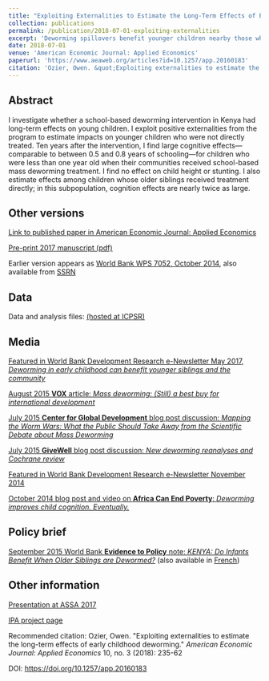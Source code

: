 ```yaml
---
title: "Exploiting Externalities to Estimate the Long-Term Effects of Early Childhood Deworming"
collection: publications
permalink: /publication/2018-07-01-exploiting-externalities
excerpt: 'Deworming spillovers benefit younger children nearby those who are directly dewormed.'
date: 2018-07-01
venue: 'American Economic Journal: Applied Economics'
paperurl: 'https://www.aeaweb.org/articles?id=10.1257/app.20160183'
citation: 'Ozier, Owen. &quot;Exploiting externalities to estimate the long-term effects of early childhood deworming.&quot; <i>American Economic Journal: Applied Economics</i> 10, no. 3 (2018): 235-62.'
---
```

## Abstract
I investigate whether a school-based deworming intervention in Kenya had long-term effects on young children. I exploit positive externalities from the program to estimate impacts on younger children who were not directly treated. Ten years after the intervention, I find large cognitive effects—comparable to between 0.5 and 0.8 years of schooling—for children who were less than one year old when their communities received school-based mass deworming treatment. I find no effect on child height or stunting. I also estimate effects among children whose older siblings received treatment directly; in this subpopulation, cognition effects are nearly twice as large.

## Other versions

[Link to published paper in American Economic Journal: Applied Economics](https://www.aeaweb.org/articles?id=10.1257/app.20160183)

[Pre-print 2017 manuscript (pdf)](http://owenozier.github.io/files/papers/ozier_early_deworming_20170718.pdf)

Earlier version appears as [World Bank WPS 7052, October 2014](https://documents.worldbank.org/en/publication/documents-reports/documentdetail/236591468341338819/exploiting-externalities-to-estimate-the-long-term-effects-of-early-childhood-deworming), also available from [SSRN](https://papers.ssrn.com/sol3/papers.cfm?abstract_id=2504296)


## Data

Data and analysis files:
[(hosted at ICPSR)](http://doi.org/10.3886/E113689V1)
<!---/ [(hosted at github)](http://owenozier.github.io/files/data/MS17455Supplementary.zip) --->
<!--- / [(hosted at the World Bank Microdata Catalog)](https://microdata.worldbank.org/index.php/catalog/2667) --->
<!--- RESTUD old data link does not work: http://restud.oxfordjournals.org/content/suppl/2015/07/21/rdv033.DC1/MS17455Supplementary.zip --->


## Media

[Featured in World Bank Development Research e-Newsletter May 2017, <i>Deworming in early childhood can benefit younger siblings and the community</i>](http://documents1.worldbank.org/curated/en/646271524515446731/World-Bank-Group-Research-Newsletter-May-2017.pdf)

[August 2015 <b>VOX</b> article: <i>Mass deworming: (Still) a best buy for international development</i>](https://voxeu.org/article/mass-deworming-development-s-best-buy)

[July 2015 <b>Center for Global Development</b> blog post discussion: <i>Mapping the Worm Wars: What the Public Should Take Away from the Scientific Debate about Mass Deworming</i>](https://www.cgdev.org/blog/mapping-worm-wars-what-public-should-take-away-scientific-debate-about-mass-deworming)

[July 2015 <b>GiveWell</b> blog post discussion: <i>New deworming reanalyses and Cochrane review</i>](https://blog.givewell.org/2015/07/24/new-deworming-reanalyses-and-cochrane-review/)

[Featured in World Bank Development Research e-Newsletter November 2014](http://web.archive.org/web/20150419172045/http://newsletters.worldbank.org/newsletters/listarticle.htm?aid=381287)

[October 2014 blog post and video on <b>Africa Can End Poverty</b>: <i>Deworming improves child cognition. Eventually.</i>](https://blogs.worldbank.org/africacan/deworming-improves-child-cognition-eventually)


## Policy brief

[September 2015 World Bank <b>Evidence to Policy</b> note: <i>KENYA: Do Infants Benefit When Older Siblings are Dewormed?</i>](http://documents1.worldbank.org/curated/en/845391467987824729/pdf/99207-REVISED-Box393219B-PUBLIC-E2P-Kenya2-Read.pdf) (also available in [French](http://documents1.worldbank.org/curated/en/337781468197970455/pdf/99207-FRENCH-BRI-PUBLIC-Box393254B-38-FR-E2P-Kenya2-Read.pdf))

## Other information

[Presentation at ASSA 2017](https://www.aeaweb.org/conference/2017/preliminary/1763)

[IPA project page](https://www.poverty-action.org/study/long-term-indirect-impacts-early-childhood-deworming)

Recommended citation: Ozier, Owen. &quot;Exploiting externalities to estimate the long-term effects of early childhood deworming.&quot; <i>American Economic Journal: Applied Economics</i> 10, no. 3 (2018): 235-62
  
DOI: https://doi.org/10.1257/app.20160183


